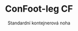 ---
title: "ConFoot-leg CF"
subtitle: "Standardní kontejnerová noha"
mainImage: "/images/products/confoot-leg-cf-main.jpg"
gallery:
  - "/images/products/confoot-leg-cf-1.jpg"
  - "/images/products/confoot-leg-cf-2.jpg"
  - "/images/products/confoot-leg-cf-3.jpg"
shortDescription: "ConFoot-leg CF je naše standardní řešení pro kontejnerové nohy, ideální pro rutinní manipulaci s kontejnery."
technicalDescription: "ConFoot-leg CF se vyznačuje robustním designem optimalizovaným pro standardní nákladní kontejnery, s naším proprietárním montážním systémem pro rychlé nasazení."
videoID: "C2KwnEb-npU"
specifications:
  - name: "Hmotnost"
    value: "24 kg"
  - name: "Nosnost"
    value: "34 tun"
  - name: "Rozměry"
    value: "45 × 30 × 25 cm"
  - name: "Materiál"
    value: "Ocel vysoké kvality"
  - name: "Rozsah výšek"
    value: "1 043 mm až 1 448 mm"
price: "88.500,- Kč"
priceVAT: "107.085,- Kč"
pricingNotes: "Dostupné množstevní ceny pro správce vozových parků. Kontaktujte nás pro podrobnosti."
buyLink: "/contact"
howToUse: |
  1. Připojte nohu CF ke rohovému odlitku kontejneru
  2. Zajistěte zajišťovací mechanismus
  3. Opakujte pro všechny potřebné rohy
  4. Zkontrolujte stabilitu před pokračováním operací
benefits:
  - title: "Provozní efektivita"
    description: "Zrychluje proces manipulace s kontejnery, čímž snižuje dobu nakládání a vykládání"
  - title: "Snížená potřeba zařízení"
    description: "Minimalizuje závislost na jeřábech a zdvihacích zařízeních, čímž snižuje provozní náklady"
  - title: "Přizpůsobivost"
    description: "Funguje v různých provozních prostředích, od přístavů po sklady"
  - title: "Odolnost"
    description: "Navrženo tak, aby odolalo náročnému průmyslovému využití s minimální údržbou"
  - title: "Dopad na životní prostředí"
    description: "Snižuje emise uhlíku eliminací potřeby těžkých strojů a zařízení spotřebovávajících palivo"
  - title: "Zvýšení bezpečnosti"
    description: "Stabilizuje kontejnery během manipulace, čímž snižuje riziko nehod a poškození nákladu"
articleContent: |
  ## Co je ConFoot-leg CF?
  
  ConFoot-leg CF je moderní a lehký systém vytvořený pro usnadnění a zvýšení efektivity manipulace s kontejnery. Tyto kontejnerové nohy představují přenosnou a jednoduchou alternativu k používání těžkých strojů při nakládání a vykládání standardních nákladních kontejnerů. Tato technologie je navržena pro použití jednou osobou, což přináší nákladově efektivní a flexibilní řešení pro různá průmyslová odvětví.
  
  ## Jak to funguje
  
  ConFoot-leg CF odstraňuje potřebu jeřábů, vysokozdvižných vozíků nebo jiného těžkého zařízení při manipulaci s kontejnery. Jeho design umožňuje firmám snížit provozní náklady, ušetřit čas a zlepšit logistickou flexibilitu. Zefektivněním manipulace a přepravy zboží zvyšuje ConFoot-leg CF spolehlivost a účinnost celosvětového dodavatelského řetězce.
  
  ## Jak funguje ConFoot-leg CF
  
  ### Hlavní mechanismus
  
  ConFoot-leg CF využívá jednoduchý, ale účinný design k fungování. Nohy se pevně připevňují k rohům standardních nákladních kontejnerů pomocí silného upínacího systému, který zajišťuje stabilitu. Jsou vyrobeny z lehkých, ale odolných materiálů, každá noha váží pouhých 24 kg, což je činí snadno ovladatelnými jednou osobou. Proces připevnění je efektivní a umožňuje rychlou instalaci bez nutnosti speciálních nástrojů nebo těžkého zařízení. Jakmile jsou nohy na místě, vytvářejí stabilní platformu pro nakládání, vykládání nebo dočasné skladování kontejnerů.
  
  Výška nohou je nastavitelná od 1 043 mm do 1 448 mm. Tento nastavitelný rozsah podporuje různé provozní potřeby, čímž zajišťuje, že systém funguje s různými velikostmi kontejnerů a prostředími. Tato univerzálnost usnadňuje manipulaci s kontejnery v různých logistických zařízeních, včetně přístavů a skladů.
  
  ### Výhody mechanismu
  
  1. **Snižuje závislost na těžkých strojích**: ConFoot-leg CF odstraňuje potřebu jeřábů nebo vysokozdvižných vozíků, což snižuje provozní náklady a zmírňuje dopad na životní prostředí.
  2. **Zlepšuje bezpečnost**: Systém stabilizuje kontejnery během manipulace, čímž snižuje pravděpodobnost nehod nebo poškození.
  3. **Zvyšuje efektivitu**: Díky svému lehkému designu a snadné instalaci mohou operace probíhat rychleji, i v oblastech s omezenou infrastrukturou.
  4. **Zvyšuje přenosnost**: Nohy jsou snadno přenosné a lze je použít i v odlehlých lokalitách, což je činí vhodnými pro různá odvětví a aplikace.
  
  Design ConFoot-leg CF zjednodušuje proces manipulace s kontejnery a zároveň nabízí nákladově efektivní a udržitelnou volbu pro moderní logistické výzvy.
  
  
  ## Aplikace ConFoot-leg CF
  
  ### Kde se ConFoot-leg CF používá
  ConFoot-leg CF výrazně zlepšuje operace v logistice a dopravě, a transformuje způsob manipulace s kontejnery. Jeho lehký a přenosný design umožňuje nakládání, vykládání a přesun kontejnerů bez potřeby jeřábů nebo vysokozdvižných vozíků. Je to obzvláště užitečné v odlehlých oblastech nebo místech, kde není dostupné těžké zařízení, čímž se zjednodušují procesy a snižují náklady. Zároveň pomáhá přístavům, skladům a distribučním centrům pracovat efektivněji díky snížení času a pracovní síly potřebné pro manipulaci s kontejnery.
  
  ### Malá místa, kde nelze použít jeřáby
  ConFoot-leg CF je praktickou volbou pro malá místa, kde nelze použít jeřáby, jako jsou přístavy, sklady a distribuční centra. Poskytuje spolehlivé a nákladově efektivní řešení pro manipulaci s kontejnery v těchto prostředích, což z něj činí ideální volbu pro firmy, které potřebují přepravovat a skladovat zboží v odlehlých lokalitách.
  
  ### Modulární výstavba a skladování zařízení
  ConFoot-leg CF je praktickou volbou pro projekty modulární výstavby, neboť nabízí spolehlivá řešení pro dočasné instalace. Stavební týmy jej používají k bezpečnému a efektivnímu skladování a přepravě nářadí, strojů a prefabrikovaných materiálů. Jeho přenosnost a jednoduchost z něj činí ideální volbu pro stavební místa, kde je potřeba rychlá montáž a demontáž. Navíc zajišťuje bezpečné skladování zařízení používaných v modulárních zdravotnických zařízeních, což umožňuje rychlé nasazení v různých prostředích.
  
  Adaptabilní a efektivní design ConFoot-leg CF jej činí preferovanou volbou v různých odvětvích, čímž zlepšuje pracovní postupy a maximalizuje využití zdrojů.
  
  
  ### Výhody a omezení
  
  #### Výhody
  
  ConFoot-leg CF poskytuje několik významných výhod při manipulaci s kontejnery. Jeho lehký design, kdy každá noha váží pouhých 24 kg, umožňuje snadnou přepravu a instalaci. Každá noha unese až 30 tun, což zajišťuje vysokou stabilitu pro různé logistické operace. Nastavitelný rozsah výšek (1 043 mm–1 448 mm) mu umožňuje vyhovět různým potřebám kontejnerů, čímž zvyšuje jeho univerzálnost. Jeho přenosná povaha snižuje potřebu těžkých zařízení jako jsou jeřáby či vysokozdvižné vozíky, což vede k výrazným úsporám nákladů a zlepšení provozní efektivity. Navíc jeho ekologicky šetrný design snižuje emise uhlíku, což je v souladu s úsilím o udržitelnost.
  
  #### Omezení
  
  Navzdory svým výhodám má ConFoot-leg CF určitá omezení. Je kompatibilní pouze s konkrétními typy kontejnerů, což může omezit jeho použití v některých logistických scénářích. Navíc, i když je manuální proces instalace jednoduchý, nemusí se dobře integrovat do vysoce automatizovaných pracovních toků, což může představovat potenciální výzvu pro operace, které jsou silně závislé na mechanizaci. Tyto faktory je třeba pečlivě zvážit při plánování použití ConFoot-leg CF v komplexních dodavatelských řetězcích.
  
  
  ## Budoucí vývoj
  
  ### Současný výzkum
  Výzkumníci pracují na zlepšení strukturálních vlastností ConFoot-leg CF. Jejich cílem je zvýšit jeho nosnost nad současný limit 30 tun, aby bylo možné manipulovat těžšími nákladními kontejnery. Úsilí je rovněž zaměřeno na optimalizaci materiálového složení tak, aby byl produkt odolnější a zároveň lehký a přenosný. Kromě toho jsou vyvíjeny možnosti přizpůsobení specifickým potřebám odvětví, například pro kontejnery s unikátními rozměry nebo specializovaným nákladem.
  
  ### Perspektivní inovace
  Budoucí vývoj ConFoot-leg CF zahrnuje přidání technologie IoT (Internet věcí), která umožní monitorování stability a polohy kontejnerů v reálném čase. Tato funkce by operátorům umožnila vzdáleně sledovat stav kontejnerů, což by zlepšilo bezpečnost a efektivitu. Další plánovanou inovací je automatizace, zahrnující návrh samo-nastavitelných nohou, které se dokážou automaticky přizpůsobit a stabilizovat kontejnery. Tím se sníží potřeba manuálního nastavování. Tyto pokroky mají za cíl minimalizovat prostoje a zefektivnit logistické procesy.
  
  Tyto technologické aktualizace pomohou ConFoot-leg CF zůstat lídrem v oblasti manipulace s kontejnery. Nastavují nové standardy efektivity a inovací v logistickém průmyslu.
---